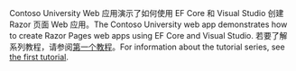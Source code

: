 <span data-ttu-id="038f9-101">Contoso University Web 应用演示了如何使用 EF Core 和 Visual Studio 创建 Razor 页面 Web 应用。</span><span class="sxs-lookup"><span data-stu-id="038f9-101">The Contoso University web app demonstrates how to create Razor Pages web apps using EF Core and Visual Studio.</span></span> <span data-ttu-id="038f9-102">若要了解系列教程，请参阅[第一个教程](xref:data/ef-rp/intro)。</span><span class="sxs-lookup"><span data-stu-id="038f9-102">For information about the tutorial series, see [the first tutorial](xref:data/ef-rp/intro).</span></span>
